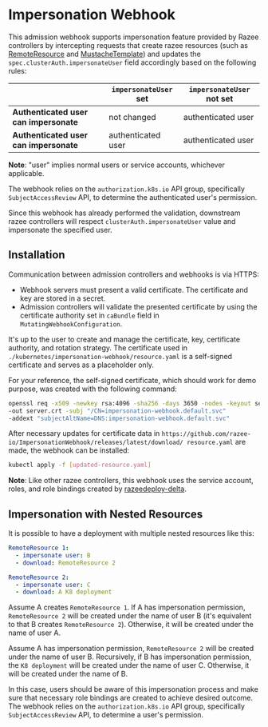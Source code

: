# Impersonation Webhook

This admission webhook supports impersonation feature
provided by Razee controllers by intercepting requests
that create razee resources
(such as [RemoteResource](https://github.com/razee-io/RemoteResource) and
[MustacheTemplate](https://github.com/razee-io/MustacheTemplate)) and
updates the `spec.clusterAuth.impersonateUser` field accordingly based
on the following rules:

| | `impersonateUser` set | `impersonateUser` **not** set |
| ---| --- | --- |
|**Authenticated user can impersonate**|not changed|authenticated user|
|**Authenticated user can impersonate**|authenticated user|authenticated user|

**Note**: "user" implies normal users or service accounts, whichever applicable.

The webhook relies on the `authorization.k8s.io` API group, specifically
`SubjectAccessReview` API, to determine the authenticated user's permission.

Since this webhook has already performed the validation, downstream razee
controllers will respect `clusterAuth.impersonateUser` value and impersonate
the specified user.

## Installation

Communication between admission controllers and webhooks is via HTTPS:

- Webhook servers must present a valid certificate. The certificate and key are
  stored in a secret.
- Admission controllers will validate the presented certificate by using the
  certificate authority set in `caBundle` field in `MutatingWebhookConfiguration`.

It's up to the user to create and manage the certificate, key, certificate
authority, and rotation strategy. The certificate used in
`./kubernetes/impersonation-webhook/resource.yaml` is a self-signed certificate
and serves as a placeholder only.

For your reference, the self-signed certificate, which should work for demo
purpose, was created with the following command:

```bash
openssl req -x509 -newkey rsa:4096 -sha256 -days 3650 -nodes -keyout server.key 
-out server.crt -subj "/CN=impersonation-webhook.default.svc" 
-addext "subjectAltName=DNS:impersonation-webhook.default.svc"
```

After necessary updates for certificate data in
`https://github.com/razee-io/ImpersonationWebhook/releases/latest/download/
resource.yaml` are made, the webhook can be installed:

```bash
kubectl apply -f [updated-resource.yaml]
```

**Note**: Like other razee controllers, this webhook uses the service account,
roles, and role bindings created by
[razeedeploy-delta](https://github.com/razee-io/razeedeploy-delta).

## Impersonation with Nested Resources

It is possible to have a deployment with multiple nested resources like this:

``` yaml
RemoteResource 1:
  - impersonate user: B
  - download: RemoteResource 2
```

``` yaml
RemoteResource 2:
  - impersonate user: C
  - download: A K8 deployment
```

Assume A creates `RemoteResource 1`. If A has impersonation permission,
`RemoteResource 2` will be created under the name of user B (it's equivalent to
that B creates `RemoteResource 2`). Otherwise, it will be created under the name
of user A.

Assume A has impersonation permission, `RemoteResource 2` will be created under
the name of user B. Recursively, if B has impersonation permission, the
`K8 deployment` will be created under the name of user C. Otherwise, it will be
created under the name of B.

In this case, users should be aware of this impersonation process and make sure
that necessary role bindings are created to achieve desired outcome. The webhook
relies on the `authorization.k8s.io` API group, specifically
`SubjectAccessReview` API, to determine a user's permission.

